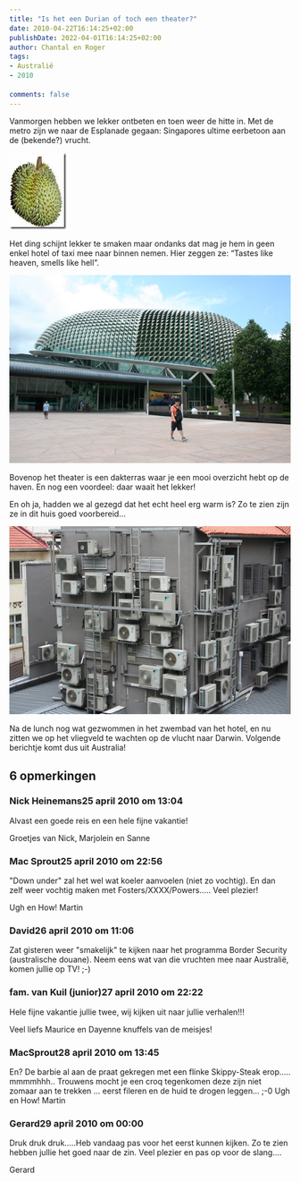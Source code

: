```yaml
---
title: "Is het een Durian of toch een theater?"
date: 2010-04-22T16:14:25+02:00
publishDate: 2022-04-01T16:14:25+02:00
author: Chantal en Roger
tags:
- Australië
- 2010

comments: false
---
```


Vanmorgen hebben we lekker ontbeten en toen weer de hitte in. Met de metro zijn we naar de Esplanade gegaan: Singapores ultime eerbetoon aan de (bekende?) vrucht.

![Durian](./images/durian.jpg)

Het ding schijnt lekker te smaken maar ondanks dat mag je hem in geen enkel hotel of taxi mee naar binnen nemen. Hier zeggen ze: “Tastes like heaven, smells like hell”.

![Esplanade](./images/IMG_2950[2].jpg)

Bovenop het theater is een dakterras waar je een mooi overzicht hebt op de haven. En nog een voordeel: daar waait het lekker!

En oh ja, hadden we al gezegd dat het echt heel erg warm is? Zo te zien zijn ze in dit huis goed voorbereid…

![Airco](./images/IMG_2919[2].jpg)

Na de lunch nog wat gezwommen in het zwembad van het hotel, en nu zitten we op het vliegveld te wachten op de vlucht naar Darwin. Volgende berichtje komt dus uit Australia!

## 6 opmerkingen

### Nick Heinemans25 april 2010 om 13:04

Alvast een goede reis en een hele fijne vakantie!

Groetjes van Nick, Marjolein en Sanne

### Mac Sprout25 april 2010 om 22:56

"Down under" zal het wel wat koeler aanvoelen (niet zo vochtig). En dan zelf weer vochtig maken met Fosters/XXXX/Powers..... Veel plezier!

Ugh en How!
Martin

### David26 april 2010 om 11:06

Zat gisteren weer "smakelijk" te kijken naar het programma Border Security (australische douane). Neem eens wat van die vruchten mee naar Australië, komen jullie op TV! ;-)

### fam. van Kuil (junior)27 april 2010 om 22:22

Hele fijne vakantie jullie twee, wij kijken uit naar jullie verhalen!!!

Veel liefs Maurice en Dayenne
knuffels van de meisjes!

### MacSprout28 april 2010 om 13:45

En? De barbie al aan de praat gekregen met een flinke Skippy-Steak erop..... mmmmhhh..
Trouwens mocht je een croq tegenkomen deze zijn niet zomaar aan te trekken ... eerst fileren en de huid te drogen leggen... ;-0
Ugh en How!
Martin

### Gerard29 april 2010 om 00:00

Druk druk druk.....Heb vandaag pas voor het eerst kunnen kijken. Zo te zien hebben jullie het goed naar de zin. Veel plezier en pas op voor de slang....

Gerard
